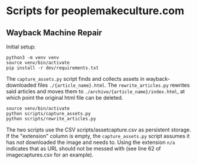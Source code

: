 # Scripts for peoplemakeculture.com

## Wayback Machine Repair

Initial setup:

```
python3 -m venv venv
source venv/bin/activate
pip install -r dev/requirements.txt
```

The `capture_assets.py` script finds and collects assets in wayback-downloaded files `./{article_name}.html`. The `rewrite_articles.py` rewrites said articles and moves them to `./archive/{article_name}/index.html`, at which point the original html file can be deleted.

```
source venv/bin/activate
python scripts/capture_assets.py
python scripts/rewrite_articles.py
```

The two scripts use the CSV scripts/assetcapture.csv as persistent storage. If the "extension" column is empty, the `capture_assets.py` script assumes it has _not_ downloaded the image and needs to. Using the extension `n/a` indicates that as URL should not be messed with (see line 62 of imagecaptures.csv for an example).
